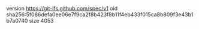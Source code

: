 version https://git-lfs.github.com/spec/v1
oid sha256:5f086defa0ee06e7f9ca2f8b423f8b11f4eb433f015ca8b809f3e43b1b7a0740
size 4053
